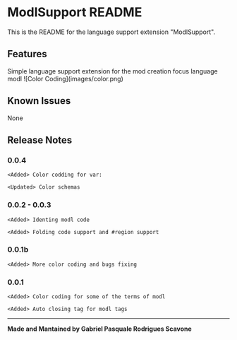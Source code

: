# ModlSupport README

This is the README for the language support extension "ModlSupport". 

## Features

Simple language support extension for the mod creation focus language modl
\!\[Color Coding\]\(images/color.png\)

## Known Issues

None

## Release Notes

### 0.0.4
    <Added> Color codding for var:

    <Updated> Color schemas

### 0.0.2 - 0.0.3
    <Added> Identing modl code
    
    <Added> Folding code support and #region support


### 0.0.1b
    <Added> More color coding and bugs fixing


### 0.0.1
    <Added> Color coding for some of the terms of modl

    <Added> Auto closing tag for modl tags

----------------------------------------------------------------------------------------------------------

**Made and Mantained by Gabriel Pasquale Rodrigues Scavone**